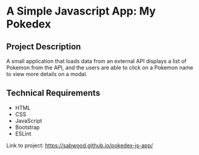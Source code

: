 # A Simple Javascript App: My Pokedex

## Project Description
A small application that loads data from an external API displays a list of Pokemon from the API, and the users are able to click on a Pokemon name to view more details on a modal.

## Technical Requirements
- HTML
- CSS
- JavaScript
- Bootstrap
- ESLint

Link to project: https://sabwood.github.io/pokedex-js-app/
